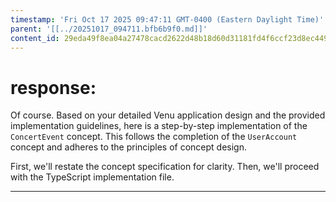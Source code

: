 ```yaml
---
timestamp: 'Fri Oct 17 2025 09:47:11 GMT-0400 (Eastern Daylight Time)'
parent: '[[../20251017_094711.bfb6b9f0.md]]'
content_id: 29eda49f8ea04a27478cacd2622d48b18d60d31181fd4f6ccf23d8ec44903dcd
---
```


# response:

Of course. Based on your detailed Venu application design and the provided implementation guidelines, here is a step-by-step implementation of the `ConcertEvent` concept. This follows the completion of the `UserAccount` concept and adheres to the principles of concept design.

First, we'll restate the concept specification for clarity. Then, we'll proceed with the TypeScript implementation file.

***
